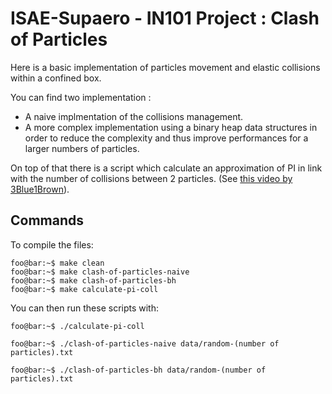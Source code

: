 # ISAE-Supaero - IN101 Project : Clash of Particles

Here is a basic implementation of particles movement and elastic collisions within a confined box.

You can find two implementation :
* A naive implmentation of the collisions management.
* A more complex implementation using a binary heap data structures in order to reduce the complexity and thus improve performances for a larger numbers of particles.

On top of that there is a script which calculate an approximation of PI in link with the number of collisions between 2 particles. (See [this video by 3Blue1Brown](https://www.youtube.com/watch?v=HEfHFsfGXjs)).

## Commands

To compile the files:
```console
foo@bar:~$ make clean
foo@bar:~$ make clash-of-particles-naive
foo@bar:~$ make clash-of-particles-bh
foo@bar:~$ make calculate-pi-coll
```

You can then run these scripts with:
```console
foo@bar:~$ ./calculate-pi-coll
```

```console
foo@bar:~$ ./clash-of-particles-naive data/random-(number of particles).txt
```

```console
foo@bar:~$ ./clash-of-particles-bh data/random-(number of particles).txt
```
